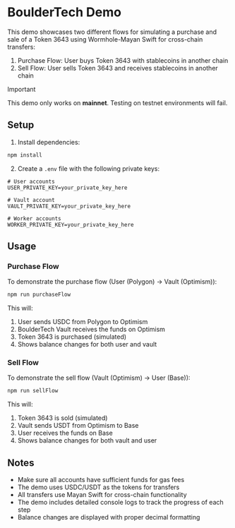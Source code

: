 # BoulderTech Demo

This demo showcases two different flows for simulating a purchase and sale of a Token 3643 using Wormhole-Mayan Swift for cross-chain transfers:

1. Purchase Flow: User buys Token 3643 with stablecoins in another chain
2. Sell Flow: User sells Token 3643 and receives stablecoins in another chain

> [!IMPORTANT]
> This demo only works on **mainnet**. Testing on testnet environments will fail.

## Setup

1. Install dependencies:

```bash
npm install
```

2. Create a `.env` file with the following private keys:

```env
# User accounts
USER_PRIVATE_KEY=your_private_key_here

# Vault account
VAULT_PRIVATE_KEY=your_private_key_here

# Worker accounts
WORKER_PRIVATE_KEY=your_private_key_here
```

## Usage

### Purchase Flow

To demonstrate the purchase flow (User (Polygon) -> Vault (Optimism)):

```bash
npm run purchaseFlow
```

This will:

1. User sends USDC from Polygon to Optimism
2. BoulderTech Vault receives the funds on Optimism
3. Token 3643 is purchased (simulated)
4. Shows balance changes for both user and vault

### Sell Flow

To demonstrate the sell flow (Vault (Optimism) -> User (Base)):

```bash
npm run sellFlow
```

This will:

1. Token 3643 is sold (simulated)
2. Vault sends USDT from Optimism to Base
3. User receives the funds on Base
4. Shows balance changes for both vault and user

## Notes

- Make sure all accounts have sufficient funds for gas fees
- The demo uses USDC/USDT as the tokens for transfers
- All transfers use Mayan Swift for cross-chain functionality
- The demo includes detailed console logs to track the progress of each step
- Balance changes are displayed with proper decimal formatting
